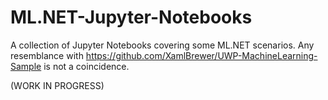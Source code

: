 # ML.NET-Jupyter-Notebooks

A collection of Jupyter Notebooks covering some ML.NET scenarios. Any resemblance with https://github.com/XamlBrewer/UWP-MachineLearning-Sample is not a coincidence.



(WORK IN PROGRESS)
